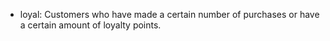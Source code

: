
- loyal: Customers who have made a certain number of purchases or have a certain amount of loyalty points.
